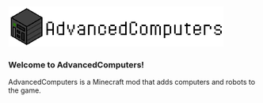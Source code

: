 ![AdvancedComputers](assets/misc/logo.png)<br>
### Welcome to AdvancedComputers!<br>
AdvancedComputers is a Minecraft mod that adds computers and robots to the game.
